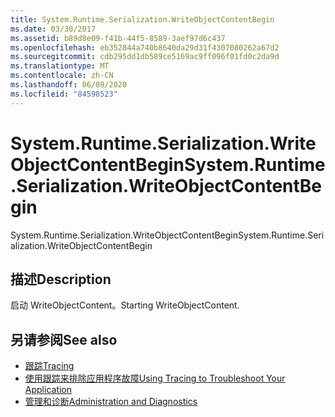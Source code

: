 ```yaml
---
title: System.Runtime.Serialization.WriteObjectContentBegin
ms.date: 03/30/2017
ms.assetid: b89d8e09-f41b-44f5-8589-3aef97d6c437
ms.openlocfilehash: eb352844a740b8640da29d31f4307080262a67d2
ms.sourcegitcommit: cdb295dd1db589ce5169ac9ff096f01fd0c2da9d
ms.translationtype: MT
ms.contentlocale: zh-CN
ms.lasthandoff: 06/09/2020
ms.locfileid: "84598523"
---
```

# <a name="systemruntimeserializationwriteobjectcontentbegin"></a><span data-ttu-id="d9ed1-102">System.Runtime.Serialization.WriteObjectContentBegin</span><span class="sxs-lookup"><span data-stu-id="d9ed1-102">System.Runtime.Serialization.WriteObjectContentBegin</span></span>
<span data-ttu-id="d9ed1-103">System.Runtime.Serialization.WriteObjectContentBegin</span><span class="sxs-lookup"><span data-stu-id="d9ed1-103">System.Runtime.Serialization.WriteObjectContentBegin</span></span>  
  
## <a name="description"></a><span data-ttu-id="d9ed1-104">描述</span><span class="sxs-lookup"><span data-stu-id="d9ed1-104">Description</span></span>  
 <span data-ttu-id="d9ed1-105">启动 WriteObjectContent。</span><span class="sxs-lookup"><span data-stu-id="d9ed1-105">Starting WriteObjectContent.</span></span>  
  
## <a name="see-also"></a><span data-ttu-id="d9ed1-106">另请参阅</span><span class="sxs-lookup"><span data-stu-id="d9ed1-106">See also</span></span>

- [<span data-ttu-id="d9ed1-107">跟踪</span><span class="sxs-lookup"><span data-stu-id="d9ed1-107">Tracing</span></span>](index.md)
- [<span data-ttu-id="d9ed1-108">使用跟踪来排除应用程序故障</span><span class="sxs-lookup"><span data-stu-id="d9ed1-108">Using Tracing to Troubleshoot Your Application</span></span>](using-tracing-to-troubleshoot-your-application.md)
- [<span data-ttu-id="d9ed1-109">管理和诊断</span><span class="sxs-lookup"><span data-stu-id="d9ed1-109">Administration and Diagnostics</span></span>](../index.md)
